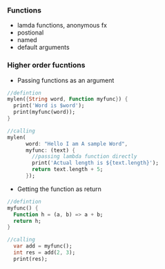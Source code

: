 ### Functions

- lamda functions, anonymous fx
- postional
- named
- default arguments

### Higher order fucntions

- Passing functions as an argument

```dart
//defintion
mylen({String word, Function myfunc}) {
  print('Word is $word');
  print(myfunc(word));
}

//calling
mylen(
      word: "Hello I am A sample Word",
      myfunc: (text) {
        //passing lambda function directly
        print('Actual length is ${text.length}');
        return text.length + 5;
      });


```

- Getting the function as return

```dart
//defintion
myfunc() {
  Function h = (a, b) => a + b;
  return h;
}

//calling
  var add = myfunc();
  int res = add(2, 3);
  print(res);

```
